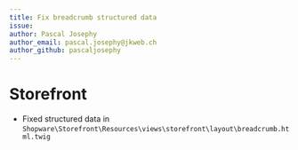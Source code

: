 ```yaml
---
title: Fix breadcrumb structured data
issue:
author: Pascal Josephy
author_email: pascal.josephy@jkweb.ch
author_github: pascaljosephy
---
```

# Storefront
*  Fixed structured data in `Shopware\Storefront\Resources\views\storefront\layout\breadcrumb.html.twig`
